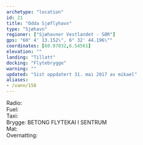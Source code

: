 ```yaml
---
archetype: "location"
id: 21
title: "Odda Sjøflyhavn"
type: "Sjøhavn"
regioner: ["Sjøhavner Vestlandet - SØR"]
gps: "60° 4' 13.152\", 6° 32' 44.196\""
coordinates: [60.07032,6.54561]
elevation: ""
landing: "Tillatt"
docking: "Flytebrygge"
warning: ""
updated: "Sist oppdatert 31. mai 2017 av mikael"
aliases:
- /vann/158
---
```


Radio:\
Fuel:\
Taxi:\
Brygge: BETONG FLYTEKAI I SENTRUM\
Mat:\
Overnatting:
